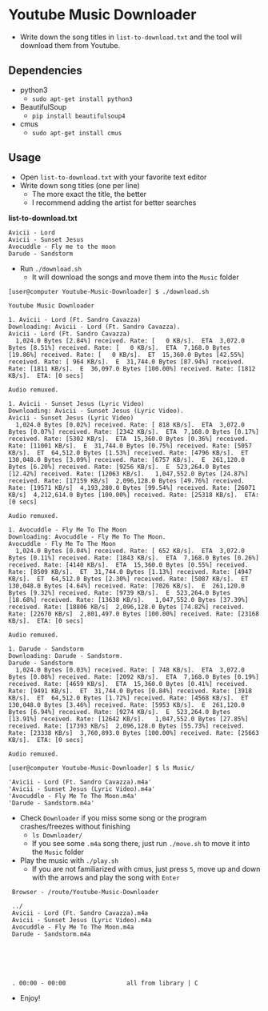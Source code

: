 # Youtube Music Downloader
- Write down the song titles in `list-to-download.txt` and the tool will download them from Youtube.

## Dependencies
- python3
    - `sudo apt-get install python3`  
- BeautifulSoup
    - `pip install beautifulsoup4`  
- cmus
    - `sudo apt-get install cmus`  

## Usage
- Open `list-to-download.txt` with your favorite text editor
- Write down song titles (one per line)
    - The more exact the title, the better
    - I recommend adding the artist for better searches  
    
**list-to-download.txt**
```
Avicii - Lord
Avicii - Sunset Jesus
Avocuddle - Fly me to the moon
Darude - Sandstorm
```

- Run `./download.sh`
    - It will download the songs and move them into the `Music` folder  
    
```
[user@computer Youtube-Music-Downloader] $ ./download.sh

Youtube Music Downloader

1. Avicii - Lord (Ft. Sandro Cavazza)
Downloading: Avicii - Lord (Ft. Sandro Cavazza).
Avicii - Lord (Ft. Sandro Cavazza)
  1,024.0 Bytes [2.84%] received. Rate: [   0 KB/s].  ETA  3,072.0 Bytes [8.51%] received. Rate: [   0 KB/s].  ETA  7,168.0 Bytes [19.86%] received. Rate: [   0 KB/s].  ET  15,360.0 Bytes [42.55%] received. Rate: [ 964 KB/s].  E  31,744.0 Bytes [87.94%] received. Rate: [1811 KB/s].  E  36,097.0 Bytes [100.00%] received. Rate: [1812 KB/s].  ETA: [0 secs]    

Audio remuxed.

1. Avicii - Sunset Jesus (Lyric Video)
Downloading: Avicii - Sunset Jesus (Lyric Video).
Avicii - Sunset Jesus (Lyric Video)
  1,024.0 Bytes [0.02%] received. Rate: [ 818 KB/s].  ETA  3,072.0 Bytes [0.07%] received. Rate: [2342 KB/s].  ETA  7,168.0 Bytes [0.17%] received. Rate: [5302 KB/s].  ETA  15,360.0 Bytes [0.36%] received. Rate: [11001 KB/s].  E  31,744.0 Bytes [0.75%] received. Rate: [5057 KB/s].  ET  64,512.0 Bytes [1.53%] received. Rate: [4796 KB/s].  ET  130,048.0 Bytes [3.09%] received. Rate: [6757 KB/s].  E  261,120.0 Bytes [6.20%] received. Rate: [9256 KB/s].  E  523,264.0 Bytes [12.42%] received. Rate: [12063 KB/s].   1,047,552.0 Bytes [24.87%] received. Rate: [17159 KB/s]  2,096,128.0 Bytes [49.76%] received. Rate: [19571 KB/s]  4,193,280.0 Bytes [99.54%] received. Rate: [26071 KB/s]  4,212,614.0 Bytes [100.00%] received. Rate: [25318 KB/s].  ETA: [0 secs]    

Audio remuxed.

1. Avocuddle - Fly Me To The Moon
Downloading: Avocuddle - Fly Me To The Moon.
Avocuddle - Fly Me To The Moon
  1,024.0 Bytes [0.04%] received. Rate: [ 652 KB/s].  ETA  3,072.0 Bytes [0.11%] received. Rate: [1843 KB/s].  ETA  7,168.0 Bytes [0.26%] received. Rate: [4140 KB/s].  ETA  15,360.0 Bytes [0.55%] received. Rate: [8509 KB/s].  ET  31,744.0 Bytes [1.13%] received. Rate: [4947 KB/s].  ET  64,512.0 Bytes [2.30%] received. Rate: [5087 KB/s].  ET  130,048.0 Bytes [4.64%] received. Rate: [7026 KB/s].  E  261,120.0 Bytes [9.32%] received. Rate: [9739 KB/s].  E  523,264.0 Bytes [18.68%] received. Rate: [13638 KB/s].   1,047,552.0 Bytes [37.39%] received. Rate: [18806 KB/s]  2,096,128.0 Bytes [74.82%] received. Rate: [22670 KB/s]  2,801,497.0 Bytes [100.00%] received. Rate: [23168 KB/s].  ETA: [0 secs]    

Audio remuxed.

1. Darude - Sandstorm
Downloading: Darude - Sandstorm.
Darude - Sandstorm
  1,024.0 Bytes [0.03%] received. Rate: [ 748 KB/s].  ETA  3,072.0 Bytes [0.08%] received. Rate: [2092 KB/s].  ETA  7,168.0 Bytes [0.19%] received. Rate: [4659 KB/s].  ETA  15,360.0 Bytes [0.41%] received. Rate: [9491 KB/s].  ET  31,744.0 Bytes [0.84%] received. Rate: [3918 KB/s].  ET  64,512.0 Bytes [1.72%] received. Rate: [4568 KB/s].  ET  130,048.0 Bytes [3.46%] received. Rate: [5953 KB/s].  E  261,120.0 Bytes [6.94%] received. Rate: [9274 KB/s].  E  523,264.0 Bytes [13.91%] received. Rate: [12642 KB/s].   1,047,552.0 Bytes [27.85%] received. Rate: [17393 KB/s]  2,096,128.0 Bytes [55.73%] received. Rate: [23338 KB/s]  3,760,893.0 Bytes [100.00%] received. Rate: [25663 KB/s].  ETA: [0 secs]    

Audio remuxed.

[user@computer Youtube-Music-Downloader] $ ls Music/

'Avicii - Lord (Ft. Sandro Cavazza).m4a'
'Avicii - Sunset Jesus (Lyric Video).m4a'
'Avocuddle - Fly Me To The Moon.m4a'
'Darude - Sandstorm.m4a'
```

- Check `Downloader` if you miss some song or the program crashes/freezes without finishing
    - `ls Downloader/`
    - If you see some `.m4a` song there, just run `./move.sh` to move it into the `Music` folder  
- Play the music with `./play.sh`
    - If you are not familiarized with cmus, just press `5`, move up and down with the arrows and play the song with `Enter`  

```
 Browser - /route/Youtube-Music-Downloader
 
 ../
 Avicii - Lord (Ft. Sandro Cavazza).m4a
 Avicii - Sunset Jesus (Lyric Video).m4a
 Avocuddle - Fly Me To The Moon.m4a
 Darude - Sandstorm.m4a






 . 00:00 - 00:00                 all from library | C
```

- Enjoy!
